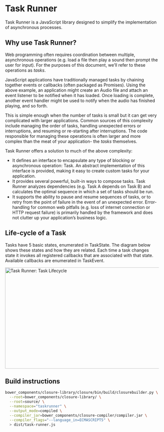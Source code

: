 # Task Runner
Task Runner is a JavaScript library designed to simplify the implementation of asynchronous processes.

## Why use Task Runner?

Web programming often requires coordination between multiple, asynchronous operations (e.g. load a file then play a sound then prompt the user for input). For the purposes of this document, we’ll refer to these operations as *tasks*.

JavaScript applications have traditionally managed tasks by chaining together events or callbacks (often packaged as Promises). Using the above example, an application might create an Audio file and attach an event listener to be notified when it has loaded. Once loading is complete, another event handler might be used to notify when the audio has finished playing, and so forth.

This is simple enough when the number of tasks is small but it can get very complicated with larger applications. Common sources of this complexity include managing the order of tasks, handling unexpected errors or interruptions, and resuming or re-starting after interruptions. The code responsible for managing these operations is often larger and more complex than the meat of your application- the *tasks* themselves.

Task Runner offers a solution to much of the above complexity:
* It defines an interface to encapsulate any type of blocking or asynchronous operation: Task. An abstract implementation of this interface is provided, making it easy to create custom tasks for your application.
* It provides several powerful, built-in ways to compose tasks. Task Runner analyzes dependencies (e.g. Task A depends on Task B) and calculates the optimal sequence in which a set of tasks should be run.
* It supports the ability to pause and resume sequences of tasks, or to retry from the point of failure in the event of an unexpected error. Error-handling for common web pitfalls (e.g. loss of internet connection or HTTP request failure) is primarily handled by the framework and does not clutter up your application’s business logic.

## Life-cycle of a Task

Tasks have 5 basic states, enumerated in TaskState. The diagram below shows these states and how they are related. Each time a task changes state it invokes all registered callbacks that are associated with that state. Available callbacks are enumerated in TaskEvent.

<img src="https://s3.amazonaws.com/media.briandavidvaughn.com/images/task-runner-task-lifecycle.png" width="625" height="330" title="Task Runner: Task Lifecycle">

## Build instructions

```bash
bower_components/closure-library/closure/bin/build/closurebuilder.py \
  --root=bower_components/closure-library/ \
  --root=source/ \
  --namespace="taskrunner" \
  --output_mode=compiled \
  --compiler_jar=bower_components/closure-compiler/compiler.jar \
  --compiler_flags="--language_in=ECMASCRIPT5" \
  > dist/task-runner.js
```
